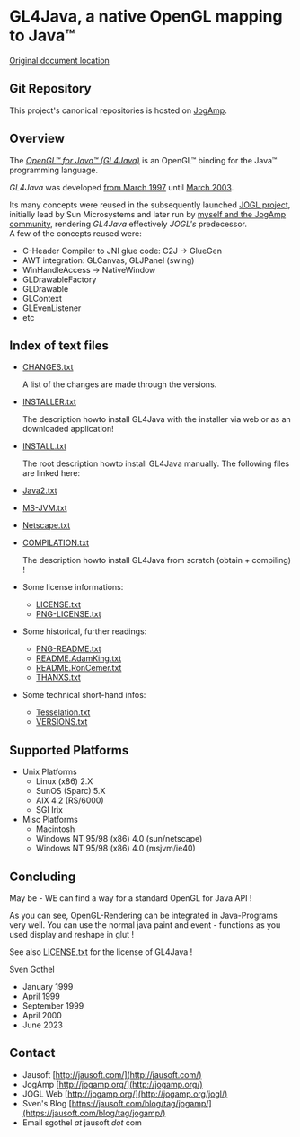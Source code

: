 # GL4Java, a native OpenGL mapping to Java™

[Original document location](https://jogamp.org/cgit/gl4java.git/about/)

## Git Repository
This project's canonical repositories is hosted on [JogAmp](https://jogamp.org/cgit/gl4java.git/).

## Overview
The [*OpenGL™ for Java™ (GL4Java)*](https://jausoft.com/gl4java/docs/) is an OpenGL™ binding for the Java™ programming language.

*GL4Java* was developed [from March 1997](https://jausoft.com/gl4java/docs/overview/history.html) 
until [March 2003](https://jogamp.org/cgit/gl4java.git/log/).

Its many concepts were reused in the subsequently launched [JOGL project](https://jogamp.org/jogl/www/),
initially lead by Sun Microsystems and later run by [myself and the JogAmp community](https://jogamp.org/), 
rendering *GL4Java* effectively *JOGL's* predecessor.    
A few of the concepts reused were:
- C-Header Compiler to JNI glue code: C2J -> GlueGen
- AWT integration: GLCanvas, GLJPanel (swing)
- WinHandleAccess -> NativeWindow
- GLDrawableFactory
- GLDrawable
- GLContext
- GLEvenListener
- etc

## Index of text files
- [CHANGES.txt](./CHANGES.txt) 

    A list of the changes are made through the versions.

- [INSTALLER.txt](./INSTALLER.txt)

    The description howto install GL4Java with
    the installer via web or as an downloaded application!

- [INSTALL.txt](./INSTALL.txt)

    The root description howto install GL4Java manually.
    The following files are linked here:

- [Java2.txt](./Java2.txt)
- [MS-JVM.txt](./MS-JVM.txt)
- [Netscape.txt](./Netscape.txt)

- [COMPILATION.txt](./COMPILATION.txt)

    The description howto install GL4Java 
    from scratch (obtain + compiling) !
		
- Some license informations:
  - [LICENSE.txt](./LICENSE.txt)
  - [PNG-LICENSE.txt](./PNG-LICENSE.txt)

- Some historical, further readings:
  - [PNG-README.txt](./PNG-README.txt)
  - [README.AdamKing.txt](./README.AdamKing.txt)
  - [README.RonCemer.txt](./README.RonCemer.txt)
  - [THANXS.txt](./THANXS.txt)

- Some technical short-hand infos:
  - [Tesselation.txt](./Tesselation.txt)
  - [VERSIONS.txt](./VERSIONS.txt)

## Supported Platforms
- Unix Platforms
  - Linux (x86) 2.X
  - SunOS (Sparc) 5.X
  - AIX 4.2 (RS/6000)
  - SGI Irix
- Misc Platforms
  - Macintosh
  - Windows NT 95/98 (x86) 4.0 (sun/netscape)
  - Windows NT 95/98 (x86) 4.0 (msjvm/ie40)

## Concluding
May be - WE can find a way for a standard OpenGL for Java API !

As you can see, OpenGL-Rendering can be integrated in Java-Programs
very well. You can use the normal java paint and event - functions
as you used display and reshape in glut !
 
See also [LICENSE.txt](./LICENSE.txt) for the license of GL4Java !

Sven Gothel
- January 1999
- April 1999
- September 1999
- April 2000
- June 2023

## Contact
- Jausoft            [http://jausoft.com/](http://jausoft.com/)
- JogAmp             [http://jogamp.org/](http://jogamp.org/)
- JOGL Web           [http://jogamp.org/](http://jogamp.org/jogl/)
- Sven's Blog        [https://jausoft.com/blog/tag/jogamp/](https://jausoft.com/blog/tag/jogamp/)
- Email              sgothel _at_ jausoft _dot_ com

